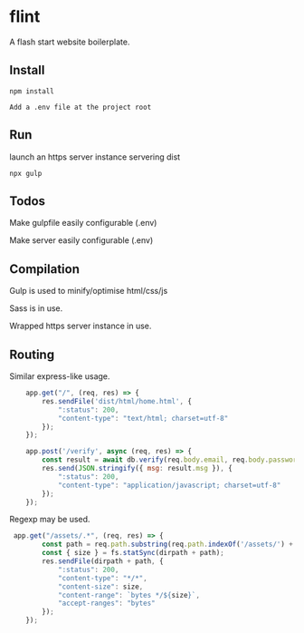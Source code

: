 # flint

A flash start website boilerplate.

## Install

``` npm install ```

```Add a .env file at the project root```

## Run

launch an https server instance servering dist

``` npx gulp ```

## Todos

Make gulpfile easily configurable (.env)

Make server easily configurable (.env)

## Compilation

Gulp is used to minify/optimise html/css/js

Sass is in use.

Wrapped https server instance in use.

## Routing

Similar express-like usage.

```js
    app.get("/", (req, res) => {
        res.sendFile('dist/html/home.html', {
            ":status": 200,
            "content-type": "text/html; charset=utf-8"
        });
    }); 

    app.post('/verify', async (req, res) => {
        const result = await db.verify(req.body.email, req.body.password, req.body.code);
        res.send(JSON.stringify({ msg: result.msg }), {
            ":status": 200,
            "content-type": "application/javascript; charset=utf-8"
        });
    });
```

Regexp may be used.

```js
 app.get("/assets/.*", (req, res) => {
        const path = req.path.substring(req.path.indexOf('/assets/') + 8);
        const { size } = fs.statSync(dirpath + path);
        res.sendFile(dirpath + path, {
            ":status": 200,
            "content-type": "*/*",
            "content-size": size,
            "content-range": `bytes */${size}`,
            "accept-ranges": "bytes"
        });
    });
```
